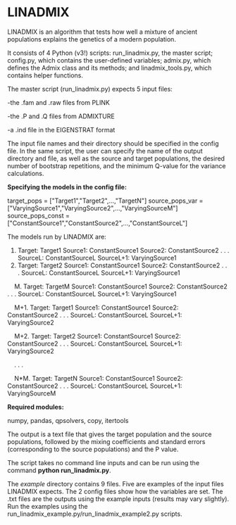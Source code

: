 # LINADMIX

LINADMIX is an algorithm that tests how well a mixture of ancient populations explains the genetics of a modern population.

It consists of 4 Python (v3!) scripts: run_linadmix.py, the master script; config.py, which contains the user-defined variables; admix.py, which defines the Admix class and its methods; and linadmix_tools.py, which contains helper functions.

The master script (run_linadmix.py) expects 5 input files:

-the .fam and .raw files from PLINK

-the .P and .Q files from ADMIXTURE

-a .ind file in the EIGENSTRAT format

The input file names and their directory should be specified in the config file. In the same script, the user can specify the name of the output directory and file, as well as the source and target populations, the desired number of bootstrap repetitions, and the minimum Q-value for the variance calculations.

**Specifying the models in the config file:**
 
target_pops = ["Target1","Target2",...,"TargetN"]
source_pops_var  = ["VaryingSource1","VaryingSource2",...,"VaryingSourceM"]
source_pops_const = ["ConstantSource1","ConstantSource2",...,"ConstantSourceL"]

The models run by LINADMIX are:
1. Target: Target1
   Source1: ConstantSource1
   Source2: ConstantSource2
   .
   .
   .
   SourceL: ConstantSourceL
   SourceL+1: VaryingSource1
2. Target: Target2
   Source1: ConstantSource1
   Source2: ConstantSource2
   .
   .
   .
   SourceL: ConstantSourceL
   SourceL+1: VaryingSource1
   
&nbsp;&nbsp;&nbsp;&nbsp;M. Target: TargetM
     Source1: ConstantSource1
     Source2: ConstantSource2
     .
     .
     .
     SourceL: ConstantSourceL
     SourceL+1: VaryingSource1
     
&nbsp;&nbsp;&nbsp;&nbsp;M+1. Target: Target1
     Source1: ConstantSource1
     Source2: ConstantSource2
     .
     .
     .
     SourceL: ConstantSourceL
     SourceL+1: VaryingSource2
     
&nbsp;&nbsp;&nbsp;&nbsp;M+2. Target: Target2
     Source1: ConstantSource1
     Source2: ConstantSource2
     .
     .
     .
     SourceL: ConstantSourceL
     SourceL+1: VaryingSource2
     
&nbsp;&nbsp;&nbsp;&nbsp;.
.
.

&nbsp;&nbsp;&nbsp;&nbsp;N*M. Target: TargetN
     Source1: ConstantSource1
     Source2: ConstantSource2
     .
     .
     .
     SourceL: ConstantSourceL
     SourceL+1: VaryingSourceM


**Required modules:**

numpy, pandas, qpsolvers, copy, itertools

The output is a text file that gives the target population and the source populations, followed by the mixing coefficients and standard errors (corresponding to the source populations) and the P value.

The script takes no command line inputs and can be run using the command **python run_linadmix.py**.

The *example* directory contains 9 files. Five are examples of the input files LINADMIX expects. The 2 config files show how the variables are set. The .txt
files are the outputs using the example inputs (results may vary slightly).
Run the examples using the run_linadmix_example.py/run_linadmix_example2.py scripts.